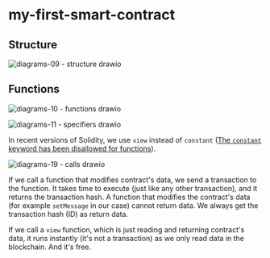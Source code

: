 # my-first-smart-contract

## Structure

![diagrams-09 - structure drawio](https://user-images.githubusercontent.com/26703184/168997973-bde1d20b-a2af-4836-a750-9cd08e99a32c.png)

## Functions

![diagrams-10 - functions drawio](https://user-images.githubusercontent.com/26703184/168998040-ab370718-9944-49ae-adbe-9c7d99457877.png)

![diagrams-11 - specifiers drawio](https://user-images.githubusercontent.com/26703184/168998092-39272d29-917b-4152-ae04-77664d27c25a.png)

In recent versions of Solidity, we use `view` instead of `constant` ([The `constant` keyword has been disallowed for functions](https://docs.soliditylang.org/en/v0.8.12/050-breaking-changes.html)).

![diagrams-19 - calls drawio](https://user-images.githubusercontent.com/26703184/169011709-5dae589e-7874-4848-aa94-a810fbed10f7.png)

If we call a function that modifies contract's data, we send a transaction to the function. It takes time to execute (just like any other transaction), and it returns the transaction hash. A function that modifies the contract's data (for example `setMessage` in our case) cannot return data. We always get the transaction hash (ID) as return data.

If we call a `view` function, which is just reading and returning contract's data, it runs instantly (it's not a transaction) as we only read data in the blockchain. And it's free.
